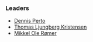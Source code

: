 ### Leaders
* [Dennis Perto](mailto:dennis.perto@owasp.org)
* [Thomas Ljungberg Kristensen](mailto:thomas.kristensen@owasp.org)
* [Mikkel Ole Rømer](mailto:mikkel.romer@owasp.org)
